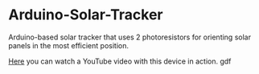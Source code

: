 # Arduino-Solar-Tracker
Arduino-based solar tracker that uses 2 photoresistors for orienting solar panels in the most efficient position.

[Here](https://www.youtube.com/watch?v=EYbTZR7a2g0) you can watch a YouTube video with this device in action.
gdf
